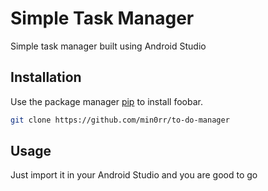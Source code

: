 # Simple Task Manager

Simple task manager built using Android Studio

## Installation

Use the package manager [pip](https://pip.pypa.io/en/stable/) to install foobar.

```bash
git clone https://github.com/min0rr/to-do-manager
```

## Usage

Just import it in your Android Studio and you are good to go

